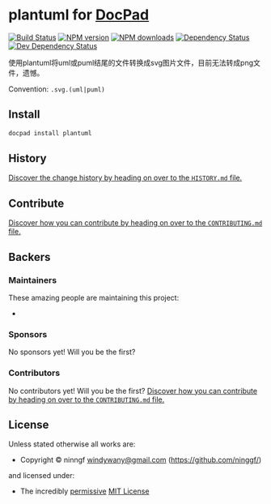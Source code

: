 # plantuml for [DocPad](http://docpad.org)

<!-- BADGES/ -->

[![Build Status](https://img.shields.io/travis/ninggf/docpad-plugin-plantuml/master.svg)](http://travis-ci.org/ninggf/docpad-plugin-plantuml "Check this project's build status on TravisCI")
[![NPM version](https://img.shields.io/npm/v/docpad-plugin-plantuml.svg)](https://npmjs.org/package/docpad-plugin-plantuml "View this project on NPM")
[![NPM downloads](https://img.shields.io/npm/dm/docpad-plugin-plantuml.svg)](https://npmjs.org/package/docpad-plugin-plantuml "View this project on NPM")
[![Dependency Status](https://img.shields.io/david/ninggf/docpad-plugin-plantuml.svg)](https://david-dm.org/ninggf/docpad-plugin-plantuml)
[![Dev Dependency Status](https://img.shields.io/david/dev/ninggf/docpad-plugin-plantuml.svg)](https://david-dm.org/ninggf/docpad-plugin-plantuml#info=devDependencies)<br/>


<!-- /BADGES -->

使用plantuml将uml或puml结尾的文件转换成svg图片文件，目前无法转成png文件，遗憾。

Convention:  `.svg.(uml|puml)`



<!-- INSTALL/ -->

## Install

``` bash
docpad install plantuml
```

<!-- /INSTALL -->


<!-- HISTORY/ -->

## History
[Discover the change history by heading on over to the `HISTORY.md` file.](https://github.com/ninggf/docpad-plugin-plantuml/blob/master/HISTORY.md#files)

<!-- /HISTORY -->


<!-- CONTRIBUTE/ -->

## Contribute

[Discover how you can contribute by heading on over to the `CONTRIBUTING.md` file.](https://github.com/ninggf/docpad-plugin-plantuml/blob/master/CONTRIBUTING.md#files)

<!-- /CONTRIBUTE -->


<!-- BACKERS/ -->

## Backers

### Maintainers

These amazing people are maintaining this project:

- 

### Sponsors

No sponsors yet! Will you be the first?



### Contributors

No contributors yet! Will you be the first?
[Discover how you can contribute by heading on over to the `CONTRIBUTING.md` file.](https://github.com/ninggf/docpad-plugin-plantuml/blob/master/CONTRIBUTING.md#files)

<!-- /BACKERS -->


<!-- LICENSE/ -->

## License

Unless stated otherwise all works are:

- Copyright &copy; ninngf <windywany@gmail.com> (https://github.com/ninggf/)

and licensed under:

- The incredibly [permissive](http://en.wikipedia.org/wiki/Permissive_free_software_licence) [MIT License](http://opensource.org/licenses/mit-license.php)

<!-- /LICENSE -->


